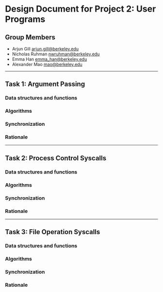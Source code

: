 Design Document for Project 2: User Programs
============================================

## Group Members

* Arjun Gill <arjun.gill@berkeley.edu>
* Nicholas Ruhman <nwruhman@berkeley.edu>
* Emma Han <emma_han@berkeley.edu>
* Alexander Mao <mao@berkeley.edu>

---

## Task 1: Argument Passing

### Data structures and functions

### Algorithms

### Synchronization

### Rationale

---

## Task 2: Process Control Syscalls

### Data structures and functions

### Algorithms

### Synchronization

### Rationale

---

## Task 3: File Operation Syscalls

### Data structures and functions

### Algorithms

### Synchronization

### Rationale
